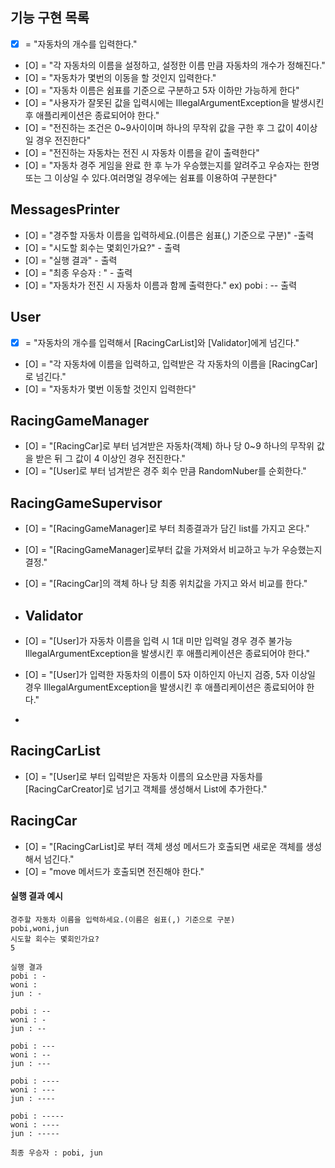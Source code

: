 ## 기능 구현 목록
- [X] = "자동차의 개수를 입력한다."
- [O] = "각 자동차의 이름을 설정하고, 설정한 이름 만큼 자동차의 개수가 정해진다."
- [O] = "자동차가 몇번의 이동을 할 것인지 입력한다."
- [O] = "자동차 이름은 쉼표를 기준으로 구분하고 5자 이하만 가능하게 한다"
- [O] = "사용자가 잘못된 값을 입력시에는 IllegalArgumentException을 발생시킨 후 애플리케이션은 종료되어야 한다."
- [O] = "전진하는 조건은 0~9사이이며 하나의 무작위 값을 구한 후 그 값이 4이상일 경우 전진한다"
- [O] = "전진하는 자동차는 전진 시 자동차 이름을 같이 출력한다"
- [O] = "자동차 경주 게임을 완료 한 후 누가 우승했는지를 알려주고 우승자는 한명 또는 그 이상일 수 있다.여러명일 경우에는 쉼표를 이용하여 구분한다"


## MessagesPrinter
- [O] = "경주할 자동차 이름을 입력하세요.(이름은 쉼표(,) 기준으로 구분)" -출력
- [O] = "시도할 회수는 몇회인가요?" - 출력
- [O] = "실행 결과" - 출력
- [O] = "최종 우승자 : " - 출력
- [O] = "자동차가 전진 시 자동차 이름과 함께 출력한다." ex) pobi : --  출력


## User
- [X] = "자동차의 개수를 입력해서 [RacingCarList]와 [Validator]에게 넘긴다."
- [O] = "각 자동차에 이름을 입력하고, 입력받은 각 자동차의 이름을 [RacingCar]로 넘긴다."
- [O] = "자동차가 몇번 이동할 것인지 입력한다"


## RacingGameManager
- [O] = "[RacingCar]로 부터 넘겨받은 자동차(객체) 하나 당 0~9 하나의 무작위 값을 받은 뒤 그 값이 4 이상인 경우 전진한다."
- [O] = "[User]로 부터 넘겨받은 경주 회수 만큼 RandomNuber를 순회한다."


## RacingGameSupervisor
- [O] = "[RacingGameManager]로 부터 최종결과가 담긴 list를 가지고 온다."
- [O] = "[RacingGameManager]로부터 값을 가져와서 비교하고 누가 우승했는지 결정."
- [O] = "[RacingCar]의 객체 하나 당 최종 위치값을 가지고 와서 비교를 한다."

- ## Validator
- [O] = "[User]가 자동차 이름을 입력 시 1대 미만 입력일 경우 경주 불가능 IllegalArgumentException을 발생시킨 후 애플리케이션은 종료되어야 한다."
- [O] = "[User]가 입력한 자동차의 이름이 5자 이하인지 아닌지 검증, 5자 이상일 경우 IllegalArgumentException을 발생시킨 후 애플리케이션은 종료되어야 한다."
- 
## RacingCarList
- [O] = "[User]로 부터 입력받은 자동차 이름의 요소만큼 자동차를 [RacingCarCreator]로 넘기고 객체를 생성해서 List에 추가한다."
 

## RacingCar
- [O] = "[RacingCarList]로 부터 객체 생성 메서드가 호출되면 새로운 객체를 생성해서 넘긴다."
- [O] = "move 메서드가 호출되면 전진해야 한다."


#### 실행 결과 예시
```
경주할 자동차 이름을 입력하세요.(이름은 쉼표(,) 기준으로 구분)
pobi,woni,jun
시도할 회수는 몇회인가요?
5

실행 결과
pobi : -
woni : 
jun : -

pobi : --
woni : -
jun : --

pobi : ---
woni : --
jun : ---

pobi : ----
woni : ---
jun : ----

pobi : -----
woni : ----
jun : -----

최종 우승자 : pobi, jun
```




